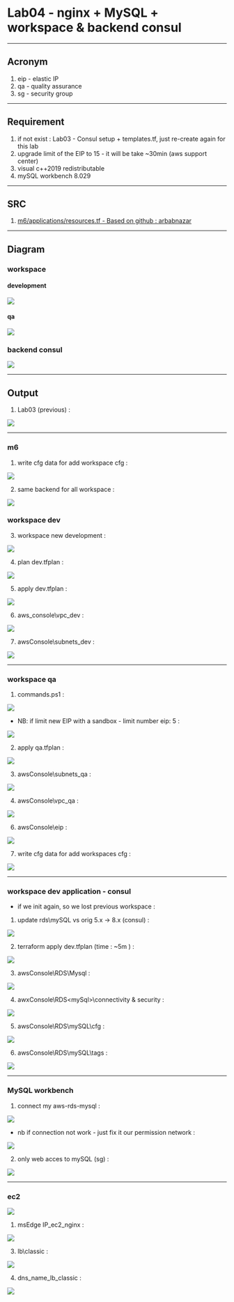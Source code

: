 # Lab04 - nginx + MySQL + workspace & backend consul

---

## Acronym
1. eip - elastic IP
2. qa - quality assurance
3. sg - security group

---

## Requirement
1. if not exist : Lab03 - Consul setup + templates.tf, just re-create again for this lab
2. upgrade limit of the EIP to 15 - it will be take ~30min (aws support center)
3. visual c++2019 redistributable
4. mySQL workbench 8.029

---

## SRC
1. [m6/applications/resources.tf - Based on github : arbabnazar](https://github.com/arbabnazar/terraform-ansible-aws-vpc-ha-wordpress)

---

## Diagram

### workspace
#### development
[<img src="https://i.imgur.com/WFU2NwY.png">](https://i.imgur.com/WFU2NwY.png)

#### qa
[<img src="https://i.imgur.com/NecXVve.png">](https://i.imgur.com/NecXVve.png)


### backend consul
[<img src="https://i.imgur.com/Oi3UCe3.png">](https://i.imgur.com/Oi3UCe3.png)

---

## Output
1. Lab03 (previous) : 

[<img src="https://i.imgur.com/eM2KAgU.png">](https://i.imgur.com/eM2KAgU.png)

---

### m6
1. write cfg data for add workspace cfg :

[<img src="https://i.imgur.com/sPUvjIe.png">](https://i.imgur.com/sPUvjIe.png)

2. same backend for all workspace :

[<img src="https://i.imgur.com/VLJlNw7.png">](https://i.imgur.com/VLJlNw7.png)

### workspace dev

3. workspace new development :

[<img src="https://i.imgur.com/gqFDF6K.png">](https://i.imgur.com/gqFDF6K.png)

4. plan dev.tfplan :

[<img src="https://i.imgur.com/lADmsX2.png">](https://i.imgur.com/lADmsX2.png)

5. apply dev.tfplan :

[<img src="https://i.imgur.com/4pv9xvB.png">](https://i.imgur.com/4pv9xvB.png)

6. aws_console\vpc_dev :

[<img src="https://i.imgur.com/EswxIGT.png">](https://i.imgur.com/EswxIGT.png)

7. awsConsole\subnets_dev :

[<img src="https://i.imgur.com/Dd0jz8g.png">](https://i.imgur.com/Dd0jz8g.png)

---

### workspace qa
1. commands.ps1 :

[<img src="https://i.imgur.com/TsgO25t.png">](https://i.imgur.com/TsgO25t.png)

* NB: if limit new EIP with a sandbox  - limit number eip: 5 :

[<img src="https://i.imgur.com/F4ofURc.png">](https://i.imgur.com/F4ofURc.png)

2. apply qa.tfplan :

[<img src="https://i.imgur.com/aosAe0t.png">](https://i.imgur.com/aosAe0t.png)

3. awsConsole\subnets_qa :

[<img src="https://i.imgur.com/SytwDTn.png">](https://i.imgur.com/SytwDTn.png)

4. awsConsole\vpc_qa :

[<img src="https://i.imgur.com/FDkrqZa.png">](https://i.imgur.com/FDkrqZa.png)

6. awsConsole\eip :

[<img src="https://i.imgur.com/MZS9uj8.png">](https://i.imgur.com/MZS9uj8.png)

7. write cfg data for add workspaces cfg :

[<img src="https://i.imgur.com/AkjXL8P.png">](https://i.imgur.com/AkjXL8P.png)

---

### workspace dev application - consul
* if we init again, so we lost previous workspace :

[<imgs src="https://i.imgur.com/wRtRvD6.png">](https://i.imgur.com/wRtRvD6.png)
  
1. update rds\mySQL vs orig 5.x -> 8.x (consul) :

[<img src="https://i.imgur.com/qM8dZa2.png">](https://i.imgur.com/qM8dZa2.png)

2. terraform apply dev.tfplan (time : ~5m ) :

[<img src="https://i.imgur.com/lvYMOzO.png">](https://i.imgur.com/lvYMOzO.png)

3. awsConsole\RDS\Mysql :

[<img src="https://i.imgur.com/9PR2bZx.png">](https://i.imgur.com/9PR2bZx.png)

4. awxConsole\RDS\<mySql>\connectivity & security :

[<img src="https://i.imgur.com/Mle4zN6.png">](https://i.imgur.com/Mle4zN6.png)

5. awsConsole\RDS\mySQL\cfg :

[<img src="https://i.imgur.com/lcuknCr.png">](https://i.imgur.com/lcuknCr.png)

6. awsConsole\RDS\mySQL\tags :

[<img src="https://i.imgur.com/jM11GjK.png">](https://i.imgur.com/jM11GjK.png)

---

### MySQL workbench
1. connect my aws-rds-mysql :
  
[<img src="https://i.imgur.com/ZqUHDCZ.png">](https://i.imgur.com/ZqUHDCZ.png)  

* nb if connection not work - just fix it our permission network :
  
[<img src="https://i.imgur.com/rBPmfpX.png">](https://i.imgur.com/rBPmfpX.png)

2. only web acces to mySQL (sg) :
  
[<img src="https://i.imgur.com/l6HXYv5.png">](https://i.imgur.com/l6HXYv5.png)

---
  
### ec2
  
[<img src="https://i.imgur.com/0XHuDnn.png">](https://i.imgur.com/0XHuDnn.png)
  
1. msEdge IP_ec2_nginx :
  
[<img src="https://i.imgur.com/cp42yBY.png">](https://i.imgur.com/cp42yBY.png)
  
3. lb\classic :
  
[<img src="https://i.imgur.com/oENjyA5.png">](https://i.imgur.com/oENjyA5.png)
  
4. dns_name_lb_classic :
  
[<img src="https://i.imgur.com/nSWrwmK.png">](https://i.imgur.com/nSWrwmK.png)  
